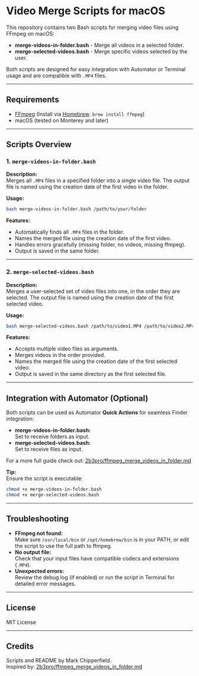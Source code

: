 # Video Merge Scripts for macOS

This repository contains two Bash scripts for merging video files using FFmpeg on macOS:

- **merge-videos-in-folder.bash** - Merge all videos in a selected folder.
- **merge-selected-videos.bash** - Merge specific videos selected by the user.

Both scripts are designed for easy integration with Automator or Terminal usage and are compatible with `.MP4` files.

---

## Requirements

- [FFmpeg](https://ffmpeg.org/) (Install via [Homebrew](https://brew.sh/): `brew install ffmpeg`)
- macOS (tested on Monterey and later)

---

## Scripts Overview

### 1. `merge-videos-in-folder.bash`

**Description:**  
Merges all `.MP4` files in a specified folder into a single video file. The output file is named using the creation date of the first video in the folder.

**Usage:**

```bash
bash merge-videos-in-folder.bash /path/to/your/folder
```

**Features:**

- Automatically finds all `.MP4` files in the folder.
- Names the merged file using the creation date of the first video.
- Handles errors gracefully (missing folder, no videos, missing ffmpeg).
- Output is saved in the same folder.

---

### 2. `merge-selected-videos.bash`

**Description:**  
Merges a user-selected set of video files into one, in the order they are selected. The output file is named using the creation date of the first selected video.

**Usage:**

```bash
bash merge-selected-videos.bash /path/to/video1.MP4 /path/to/video2.MP4 ...
```

**Features:**

- Accepts multiple video files as arguments.
- Merges videos in the order provided.
- Names the merged file using the creation date of the first selected video.
- Output is saved in the same directory as the first selected file.

---

## Integration with Automator (Optional)

Both scripts can be used as Automator **Quick Actions** for seamless Finder integration:

- **merge-videos-in-folder.bash:**  
  Set to receive folders as input.
- **merge-selected-videos.bash:**  
  Set to receive files as input.

For a more full guide check out: [2b3pro/ffmpeg_merge_videos_in_folder.md](https://gist.github.com/2b3pro/39f473bc663fe49ce04530aded73cf0d)

**Tip:**  
Ensure the script is executable:

```bash
chmod +x merge-videos-in-folder.bash
chmod +x merge-selected-videos.bash
```

---

## Troubleshooting

- **FFmpeg not found:**  
  Make sure `/usr/local/bin` or `/opt/homebrew/bin` is in your PATH, or edit the script to use the full path to ffmpeg.
- **No output file:**  
  Check that your input files have compatible codecs and extensions (`.MP4`).
- **Unexpected errors:**  
  Review the debug log (if enabled) or run the script in Terminal for detailed error messages.

---

## License

MIT License

---

## Credits

Scripts and README by Mark Chipperfield.  
Inspired by: [2b3pro/ffmpeg_merge_videos_in_folder.md](https://gist.github.com/2b3pro/39f473bc663fe49ce04530aded73cf0d)
